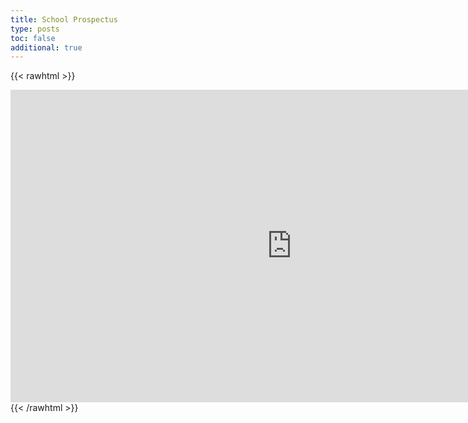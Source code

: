 ```yaml
---
title: School Prospectus
type: posts
toc: false
additional: true
---
```


{{< rawhtml >}}
<iframe style="width:900px;height:500px" src="https://online.fliphtml5.com/aipzv/stiv/" seamless="seamless" scrolling="no" frameborder="0" allowtransparency="true" allowfullscreen="true"></iframe>
{{< /rawhtml >}}